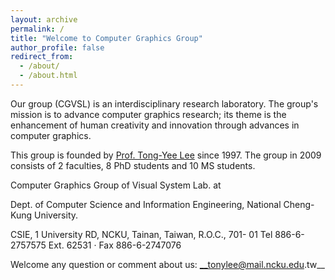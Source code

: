 ```yaml
---
layout: archive
permalink: /
title: "Welcome to Computer Graphics Group"
author_profile: false
redirect_from: 
  - /about/
  - /about.html
---
```



Our group (CGVSL) is an interdisciplinary research laboratory. The group's mission is to advance computer graphics research; its theme is the enhancement of human creativity and innovation through advances in computer graphics. 

This group is founded by [Prof. Tong-Yee Lee](http://graphics.csie.ncku.edu.tw/Tony/tony.htm) since 1997. The group in 2009 consists of 2 faculties, 8 PhD students and  10 MS students.

Computer Graphics Group of Visual System Lab. at


Dept. of Computer Science and Information Engineering, National Cheng-Kung University.

 


CSIE, 1 University RD, NCKU, Tainan, Taiwan, R.O.C., 701- 01
Tel 886-6-2757575 Ext. 62531 · Fax 886-6-2747076


Welcome any question or comment about us: __tonylee@mail.ncku.edu.tw__
